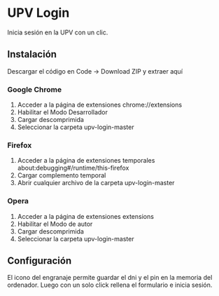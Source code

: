 # UPV Login
Inicia sesión en la UPV con un clic. 

## Instalación
Descargar el código en Code -> Download ZIP y extraer aquí

### Google Chrome
1. Acceder a la página de extensiones chrome://extensions
2. Habilitar el Modo Desarrollador
3. Cargar descomprimida
4. Seleccionar la carpeta upv-login-master

### Firefox
1. Acceder a la página de extensiones temporales about:debugging#/runtime/this-firefox
2. Cargar complemento temporal
3. Abrir cualquier archivo de la carpeta upv-login-master

### Opera
1. Acceder a la página de extensiones extensions
2. Habilitar el Modo de autor
3. Cargar descomprimida
4. Seleccionar la carpeta upv-login-master

## Configuración
El icono del engranaje permite guardar el dni y el pin en la memoria del ordenador.
Luego con un solo click rellena el formulario e inicia sesión.
